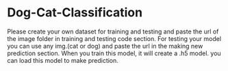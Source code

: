 # Dog-Cat-Classification
Please create your own dataset for training and testing and paste the url of the image folder in training and testing code section.
For testing your model you can use any img.(cat or dog) and paste the url in the making new prediction section.
When you train this model, it will create a .h5 model.
you can load this model to make prediction.
